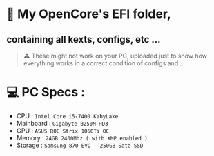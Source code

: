 # 📂 My OpenCore's EFI folder,
## containing all kexts, configs, etc ...

> ⚠️ These might not work on your PC, uploaded just to show how everything works in a correct condition of configs and ...

# 💻 PC Specs :
- CPU : `Intel Core i5-7400 KabyLake`
- Mainboard : `Gigabyte B250M-HD3`
- GPU : `ASUS ROG Strix 1050Ti OC`
- Memory : `24GB 2400Mhz ( with XMP enabled )`
- Storage : `Samsung 870 EVO - 250GB Sata SSD`
